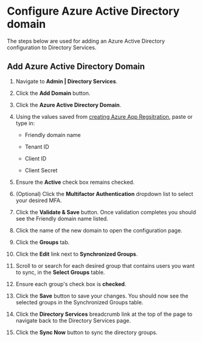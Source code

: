 [title]: # (Configuring Azure Active Directory)
[tags]: # (Azure, Directory Service, Azure Active Directory)
[priority]: # (1000)

# Configure Azure Active Directory domain

The steps below are used for adding an Azure Active Directory configuration to Directory Services.

## Add Azure Active Directory Domain

1. Navigate to **Admin | Directory Services**.

1. Click the **Add Domain** button.

1. Click the **Azure Active Directory Domain**.

1. Using the values saved from [creating Azure App Regsitration](../create-azure-app-registration), paste or type in:

   - Friendly domain name

   - Tenant ID

   - Client ID

   - Client Secret

1. Ensure the **Active** check box remains checked.

1. (Optional) Click the **Multifactor Authentication** dropdown list to select your desired MFA.

1. Click the **Validate & Save** button. Once validation completes you should see the Friendly domain name listed.

1. Click the name of the new domain to open the configuration page.

1. Click the **Groups** tab.

1. Click the **Edit** link next to **Synchronized Groups**.

1. Scroll to or search for each desired group that contains users you want to sync, in the **Select Groups** table.

1. Ensure each group's check box is **checked**.

1. Click the **Save** button to save your changes. You should now see the selected groups in the Synchronized Groups table.

1. Click the **Directory Services** breadcrumb link at the top of the page to navigate back to the Directory Services page.

1. Click the **Sync Now** button to sync the directory groups.
